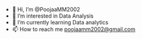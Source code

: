 - 👋 Hi, I’m @PoojaaMM2002
- 👀 I’m interested in Data Analysis
- 🌱 I’m currently learning  Data analytics
- 📫 How to reach me  poojaamm2002@gmail.com



<!---
PoojaaMM2002/PoojaaMM2002 is a ✨ special ✨ repository because its `README.md` (this file) appears on your GitHub profile.
You can click the Preview link to take a look at your changes.
--->
